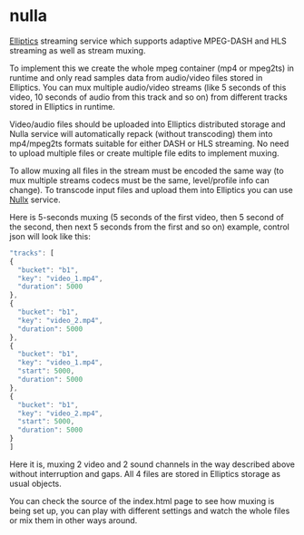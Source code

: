# nulla
[Elliptics](https://github.com/bioothod/elliptics) streaming service which supports
adaptive MPEG-DASH and HLS streaming as well as stream muxing.

To implement this we create the whole mpeg container (mp4 or mpeg2ts) in runtime and only read samples data
from audio/video files stored in Elliptics. You can mux multiple audio/video streams (like 5 seconds of this video,
10 seconds of audio from this track and so on) from different tracks stored in Elliptics in runtime.

Video/audio files should be uploaded into Elliptics distributed storage and Nulla service will automatically repack
(without transcoding) them into mp4/mpeg2ts formats suitable for either DASH or HLS streaming.
No need to upload multiple files or create multiple file edits to implement muxing.

To allow muxing all files in the stream must be encoded the same way
(to mux multiple streams codecs must be the same, level/profile info can change).
To transcode input files and upload them into Elliptics you can use [Nullx](https://github.com/bioothod/nullx) service.

Here is 5-seconds muxing (5 seconds of the first video, then 5 second of the second,
then next 5 seconds from the first and so on) example, control json will look like this:
```javascript
"tracks": [
{
  "bucket": "b1",
  "key": "video_1.mp4",
  "duration": 5000
},
{
  "bucket": "b1",
  "key": "video_2.mp4",
  "duration": 5000
},
{
  "bucket": "b1",
  "key": "video_1.mp4",
  "start": 5000,
  "duration": 5000
},
{
  "bucket": "b1",
  "key": "video_2.mp4",
  "start": 5000,
  "duration": 5000
}
]
```

Here it is, muxing 2 video and 2 sound channels in the way described above without interruption and gaps.
All 4 files are stored in Elliptics storage as usual objects.

You can check the source of the index.html page to see how muxing is being set up,
you can play with different settings and watch the whole files or mix them in other ways around.
